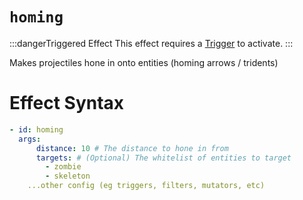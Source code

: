 # `homing`
:::dangerTriggered Effect
This effect requires a [Trigger](https://plugins.auxilor.io/effects/all-triggers) to activate.
:::

Makes projectiles hone in onto entities (homing arrows / tridents)

# Effect Syntax

```yaml
- id: homing
  args:
      distance: 10 # The distance to hone in from
      targets: # (Optional) The whitelist of entities to target
        - zombie
        - skeleton
    ...other config (eg triggers, filters, mutators, etc)
```
